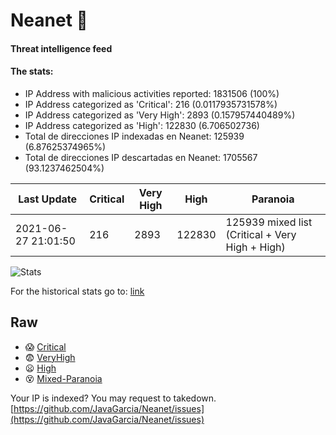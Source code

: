 # Neanet :hocho:
#### Threat intelligence feed
#### The stats:

- IP Address with malicious activities reported: 1831506 (100%)
- IP Address categorized as 'Critical':  216 (0.0117935731578%)
- IP Address categorized as 'Very High':  2893 (0.157957440489%)
- IP Address categorized as 'High':  122830 (6.706502736)
- Total de direcciones IP indexadas en Neanet:  125939 (6.87625374965%)
- Total de direcciones IP descartadas en Neanet:  1705567 (93.1237462504%)

| Last Update | Critical | Very High | High | Paranoia |
| --- | --- | --- | --- | --- |
| 2021-06-27 21:01:50 | 216 | 2893 | 122830 | 125939 mixed list (Critical + Very High + High)|

![Stats](https://docs.google.com/spreadsheets/d/e/2PACX-1vSnaNMIXVabIpDJjufMlzH7poXnshF3mgd8Is1g9ytUEzVsP5my4Trn8f-xkoLLQ38xpL3HtmUexLo6/pubchart?oid=501124687&format=image)

For the historical stats go to: [link](/stats.csv)
## Raw
- :scream: [Critical](https://raw.githubusercontent.com/JavaGarcia/Neanet/master/blacklists/neanet_critical.txt)
- :fearful: [VeryHigh](https://raw.githubusercontent.com/JavaGarcia/Neanet/master/blacklists/neanet_veryHigh.txtt)
- :frowning: [High](https://raw.githubusercontent.com/JavaGarcia/Neanet/master/blacklists/neanet_high.txt)
- :dizzy_face: [Mixed-Paranoia](https://raw.githubusercontent.com/JavaGarcia/Neanet/master/blacklists/neanet_all.txt)


Your IP is indexed? You may request to takedown. [https://github.com/JavaGarcia/Neanet/issues](https://github.com/JavaGarcia/Neanet/issues)










































































































































































































































































































































































































































































































































































































































































































































































































































































































































































































































































































































































































































































































































































































































































































































































































































































































































































































































































































































































































































































































































































































































































































































































































































































































































































































































































































































































































































































































































































































































































































































































































































































































































































































































































































































































































































































































































































































































































































































































































































































































































































































































































































































































































































































































































































































































































































































































































































































































































































































































































































































































































































































































































































































































































































































































































































































































































































































































































































































































































































































































































































































































































































































































































































































































































































































































































































































































































































































































































































































































































































































































































































































































































































































































































